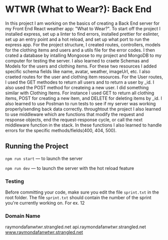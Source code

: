 # WTWR (What to Wear?): Back End

In this project I am working on the basics of creating a Back End server for my Front End React weather app: "What to Wear?". To start off the project I installed express, set up a linter to find errors, installed prettier for eslinter, set up an entry point and a hot reload, and set up what port to run the express app. For the project structure, I created routes, controllers, models for the clothing items and users and a utils file for the error codes. I then crated a database by intalling Mongoose to my project and MongoDB to my computer for testing the server. I also learned to craete Schemas and Models for the users and clothing items. For these two resources I added specific schema fields like name, avatar, weather, imageUrl, etc. I also craeted routes for the user and clothing item resources. For the User routes, I used the GET methodes to return all users and to return a user by _id. I also used the POST method for createing a new user. I did something similar with Clothing Items. For instance I used GET to return all clothing items, POST for creating a new item, and DELETE for deleting items by _id. I also learned to use Postman to run tests to see if my server was working properly/sending back data correctly. throughtout the project I also learned to use middleware which are functions that modify the request and response objects, end the request-response cycle, or call the next middleware function in the stack. In these functions I also learned to handle errors for the specific methods/fields(400, 404, 500). 
## Running the Project
`npm run start` — to launch the server 

`npm run dev` — to launch the server with the hot reload feature

### Testing
Before committing your code, make sure you edit the file `sprint.txt` in the root folder. The file `sprint.txt` should contain the number of the sprint you're currently working on. For ex. 12
### Domain Name
raymondafanwtwr.strangled.net
api.raymondafanwtwr.strangled.net
www.raymondafanwtwr.strangled.net
